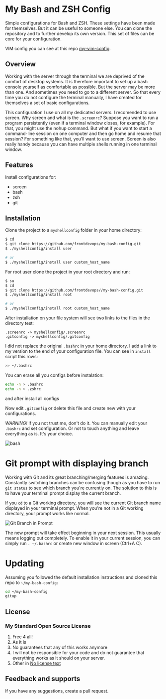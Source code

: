 My Bash and ZSH Config
=============
Simple configurations for Bash and ZSH. These settings have been made for themselves. But it can be useful to someone else. You can clone the repository and to further develop its own version. This set of files can be core for your configuration.

VIM config you can see at this repo [my-vim-config](https://github.com/frontdevops/my-vim-config).

## Overview
Working with the server through the terminal we are deprived of the comfort of desktop systems. It is therefore important to set up a bash console yourself as comfortable as possible. But the server may be more than one. And sometimes you need to go to a different server. So that every time you do not configure the terminal manually, I have created for themselves a set of basic configurations.

This configuration I use on all my dedicated servers. I recomended to use screen. Why screen and what is the `.screenrc`? Suppose you want to run a program persistently (even if a terminal window closes, for example). For that, you might use the nohup command. But what if you want to start a command-line session on one computer and then go home and resume that session? For something like that, you’ll want to use screen. Screen is also really handy because you can have multiple shells running in one terminal window.

## Features
Install configurations for:
 - screen
 - bash
 - zsh
 - git

## Installation

Clone the project to a `myshellconfig` folder in your home directory:

```bash
$ cd
$ git clone https://github.com/frontdevops/my-bash-config.git
$ ./myshellconfig/install user

# or
$ ./myshellconfig/install user custom_host_name
```

For root user clone the project in your root directory and run:

```bash
$ su
$ cd
$ git clone https://github.com/frontdevops//my-bash-config.git
$ ./myshellconfig/install root

# or
$ ./myshellconfig/install root custom_host_name
```

After installation on your file system will see two links to the files in the directory test:
```
.screenrc -> myshellconfig/.screenrc
.gitconfig -> myshellconfig/.gitconfig
```

I did not replace the original `.bashrc` in your home directory. I add a link to my version to the end of your configuration file. You can see in `install` script this rows:

```bash
>> ~/.bashrc
```

You can erase all you configs before instalation:
```bash
echo -n > .bashrc
echo -n > .zshrc
```
and after install all configs


Now edit `.gitconfig` or delete this file and create new with your configurations.

_WARNING!_ If you not trust me, don't do it. You can manually edit your `.bashrc` and set configuration.
Or not to touch anything and leave everything as is. It's your choice.

![bash](https://img-fotki.yandex.ru/get/15594/9330072.e/0_1281cb_98213924_orig.png)

# Git prompt with displaying branch

Working with Git and its great branching/merging features is amazing.
Constantly switching branches can be confusing though as you have to run `git status` to see which branch you're currently on. The solution to this is to have your terminal prompt display the current
branch.

If you `cd` to a Git working directory, you will see the current Git branch
name displayed in your terminal prompt. When you're not in a Git working
directory, your prompt works like normal.

![Git Branch in Prompt](https://img-fotki.yandex.ru/get/15491/9330072.e/0_1281ca_8facf7b1_XL.png)

The new prompt will take effect beginning in your next session.
This usually means logging out completely.
To enable it in your current session, you can simply run `. ~/.bashrc` or create new window in screen (Ctrl+A C).

# Updating

Assuming you followed the default installation instructions and cloned this repo to `~/my-bash-config`:

```bash
cd ~/my-bash-config
gitup
```


## License
### My Standard Open Source License
1. Free 4 all!
2. As it is
3. No guarantees that any of this works anymore
4. I will not be responsible for your code and do not guarantee
   that everything works as it should on your server.
5. Other in [No license text](https://github.com/frontdevops/my-bash-config/blob/main/LICENSE)


## Feedback and supports
If you have any suggestions, create a pull request.

